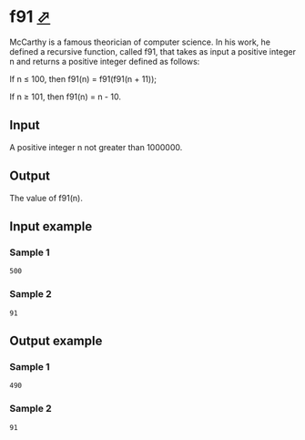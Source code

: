 # f91 [⬀](https://www.e-olymp.com/en/contests/9646/problems/84666)
McCarthy is a famous theorician of computer science. In his work, he defined a recursive function, called f91, that takes as input a positive integer n and returns a positive integer defined as follows:

If n ≤ 100, then f91(n) = f91(f91(n + 11));

If n ≥ 101, then f91(n) = n - 10.

## Input

A positive integer n not greater than 1000000.

## Output

The value of f91(n).

## Input example

### Sample 1
```
500
```

### Sample 2
```
91
```

## Output example
### Sample 1
```
490
```

### Sample 2
```
91
```